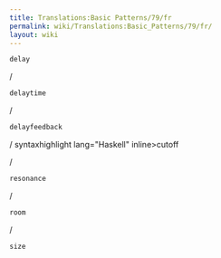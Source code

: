 ```yaml
---
title: Translations:Basic Patterns/79/fr
permalink: wiki/Translations:Basic_Patterns/79/fr/
layout: wiki
---
```


``` Haskell
delay
```

/

``` Haskell
delaytime
```

/

``` Haskell
delayfeedback
```

/ syntaxhighlight lang="Haskell" inline&gt;cutoff

</syntaxhighlight>

/

``` Haskell
resonance
```

/

``` Haskell
room
```

/

``` Haskell
size
```
